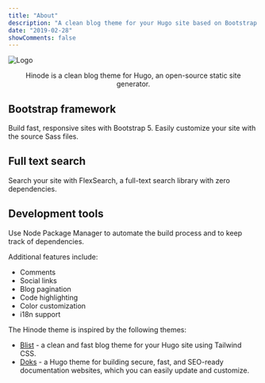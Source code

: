 ```yaml
---
title: "About"
description: "A clean blog theme for your Hugo site based on Bootstrap 5."
date: "2019-02-28"
showComments: false
---
```


<p class="text-center"><img src="/logo_embedded.svg" class="img-fluid w-50" alt="Logo"></p>

<center>Hinode is a clean blog theme for Hugo, an open-source static site generator.</center>

<section class="section section-sm mt-5">
  <div class="container-fluid">
    <div class="row justify-content-center text-center">
    <div class="row justify-content-center text-center">
      <div class="col-lg-4">
        <i class="fa-brands fa-bootstrap fa-2xl"></i>
        <h2 class="h4">Bootstrap framework</h2>
        <p>Build fast, responsive sites with Bootstrap 5. Easily customize your site with the source Sass files.</p>
      </div>
      <div class="col-lg-4">
        <i class="fa-solid fa-magnifying-glass fa-2xl"></i>
        <h2 class="h4">Full text search</h2>
        <p>Search your site with FlexSearch, a full-text search library with zero dependencies.</p>
      </div>
      <div class="col-lg-4">
      <i class="fa-solid fa-code fa-2xl"></i>
        <h2 class="h4">Development tools</h2>
        <p>Use Node Package Manager to automate the build process and to keep track of dependencies.</p>
      </div>
    </div>
  </div>
</section>

Additional features include:

* Comments
* Social links
* Blog pagination
* Code highlighting
* Color customization
* i18n support

The Hinode theme is inspired by the following themes:

* [Blist](https://github.com/apvarun/blist-hugo-theme) - a clean and fast blog theme for your Hugo site using Tailwind CSS.
* [Doks](https://github.com/h-enk/doks) - a Hugo theme for building secure, fast, and SEO-ready documentation websites, which you can easily update and customize.
